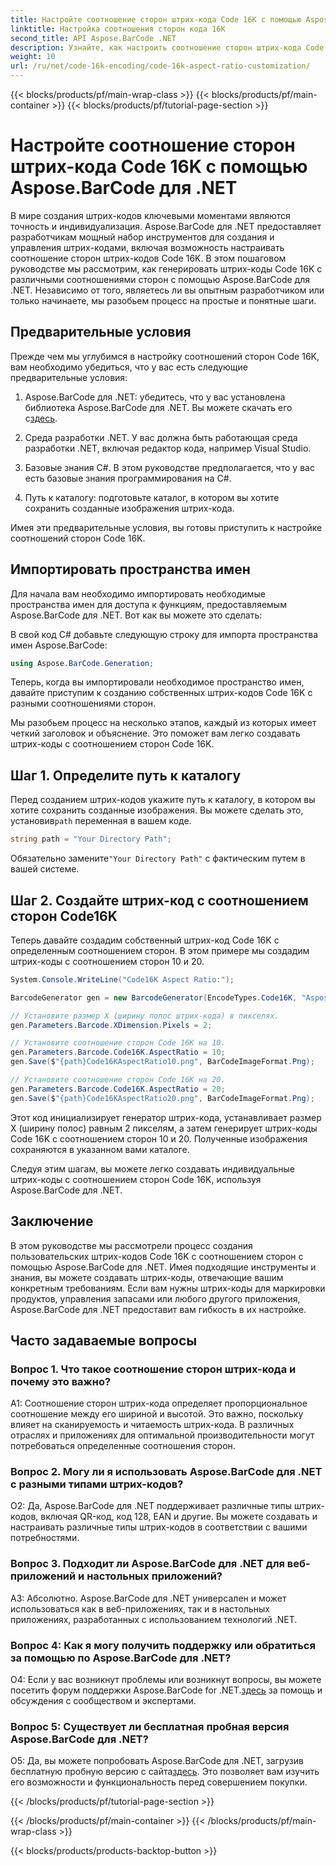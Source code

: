 ```yaml
---
title: Настройте соотношение сторон штрих-кода Code 16K с помощью Aspose.BarCode для .NET
linktitle: Настройка соотношения сторон кода 16K
second_title: API Aspose.BarCode .NET
description: Узнайте, как настроить соотношение сторон штрих-кода Code 16K с помощью Aspose.BarCode для .NET. Создавайте точные штрих-коды для своих приложений.
weight: 10
url: /ru/net/code-16k-encoding/code-16k-aspect-ratio-customization/
---
```


{{< blocks/products/pf/main-wrap-class >}}
{{< blocks/products/pf/main-container >}}
{{< blocks/products/pf/tutorial-page-section >}}

# Настройте соотношение сторон штрих-кода Code 16K с помощью Aspose.BarCode для .NET

В мире создания штрих-кодов ключевыми моментами являются точность и индивидуализация. Aspose.BarCode для .NET предоставляет разработчикам мощный набор инструментов для создания и управления штрих-кодами, включая возможность настраивать соотношение сторон штрих-кодов Code 16K. В этом пошаговом руководстве мы рассмотрим, как генерировать штрих-коды Code 16K с различными соотношениями сторон с помощью Aspose.BarCode для .NET. Независимо от того, являетесь ли вы опытным разработчиком или только начинаете, мы разобьем процесс на простые и понятные шаги.

## Предварительные условия

Прежде чем мы углубимся в настройку соотношений сторон Code 16K, вам необходимо убедиться, что у вас есть следующие предварительные условия:

1.  Aspose.BarCode для .NET: убедитесь, что у вас установлена библиотека Aspose.BarCode для .NET. Вы можете скачать его с[здесь](https://releases.aspose.com/barcode/net/).

2. Среда разработки .NET. У вас должна быть работающая среда разработки .NET, включая редактор кода, например Visual Studio.

3. Базовые знания C#. В этом руководстве предполагается, что у вас есть базовые знания программирования на C#.

4. Путь к каталогу: подготовьте каталог, в котором вы хотите сохранить созданные изображения штрих-кода.

Имея эти предварительные условия, вы готовы приступить к настройке соотношений сторон Code 16K.

## Импортировать пространства имен

Для начала вам необходимо импортировать необходимые пространства имен для доступа к функциям, предоставляемым Aspose.BarCode для .NET. Вот как вы можете это сделать:

В свой код C# добавьте следующую строку для импорта пространства имен Aspose.BarCode:

```csharp
using Aspose.BarCode.Generation;
```

Теперь, когда вы импортировали необходимое пространство имен, давайте приступим к созданию собственных штрих-кодов Code 16K с разными соотношениями сторон.

Мы разобьем процесс на несколько этапов, каждый из которых имеет четкий заголовок и объяснение. Это поможет вам легко создавать штрих-коды с соотношением сторон Code 16K.

## Шаг 1. Определите путь к каталогу

 Перед созданием штрих-кодов укажите путь к каталогу, в котором вы хотите сохранить созданные изображения. Вы можете сделать это, установив`path` переменная в вашем коде.

```csharp
string path = "Your Directory Path";
```

 Обязательно замените`"Your Directory Path"` с фактическим путем в вашей системе.

## Шаг 2. Создайте штрих-код с соотношением сторон Code16K

Теперь давайте создадим собственный штрих-код Code 16K с определенным соотношением сторон. В этом примере мы создадим штрих-коды с соотношением сторон 10 и 20.

```csharp
System.Console.WriteLine("Code16K Aspect Ratio:");

BarcodeGenerator gen = new BarcodeGenerator(EncodeTypes.Code16K, "Aspose.BarCode");

// Установите размер X (ширину полос штрих-кода) в пикселях.
gen.Parameters.Barcode.XDimension.Pixels = 2;

// Установите соотношение сторон Code 16K на 10.
gen.Parameters.Barcode.Code16K.AspectRatio = 10;
gen.Save($"{path}Code16KAspectRatio10.png", BarCodeImageFormat.Png);

// Установите соотношение сторон Code 16K на 20.
gen.Parameters.Barcode.Code16K.AspectRatio = 20;
gen.Save($"{path}Code16KAspectRatio20.png", BarCodeImageFormat.Png);
```

Этот код инициализирует генератор штрих-кода, устанавливает размер X (ширину полос) равным 2 пикселям, а затем генерирует штрих-коды Code 16K с соотношением сторон 10 и 20. Полученные изображения сохраняются в указанном вами каталоге.

Следуя этим шагам, вы можете легко создавать индивидуальные штрих-коды с соотношением сторон Code 16K, используя Aspose.BarCode для .NET.

## Заключение

В этом руководстве мы рассмотрели процесс создания пользовательских штрих-кодов Code 16K с соотношением сторон с помощью Aspose.BarCode для .NET. Имея подходящие инструменты и знания, вы можете создавать штрих-коды, отвечающие вашим конкретным требованиям. Если вам нужны штрих-коды для маркировки продуктов, управления запасами или любого другого приложения, Aspose.BarCode для .NET предоставит вам гибкость в их настройке.

## Часто задаваемые вопросы

### Вопрос 1. Что такое соотношение сторон штрих-кода и почему это важно?

A1: Соотношение сторон штрих-кода определяет пропорциональное соотношение между его шириной и высотой. Это важно, поскольку влияет на сканируемость и читаемость штрих-кода. В различных отраслях и приложениях для оптимальной производительности могут потребоваться определенные соотношения сторон.

### Вопрос 2. Могу ли я использовать Aspose.BarCode для .NET с разными типами штрих-кодов?

О2: Да, Aspose.BarCode для .NET поддерживает различные типы штрих-кодов, включая QR-код, код 128, EAN и другие. Вы можете создавать и настраивать различные типы штрих-кодов в соответствии с вашими потребностями.

### Вопрос 3. Подходит ли Aspose.BarCode для .NET для веб-приложений и настольных приложений?

А3: Абсолютно. Aspose.BarCode для .NET универсален и может использоваться как в веб-приложениях, так и в настольных приложениях, разработанных с использованием технологий .NET.

### Вопрос 4: Как я могу получить поддержку или обратиться за помощью по Aspose.BarCode для .NET?

 О4: Если у вас возникнут проблемы или возникнут вопросы, вы можете посетить форум поддержки Aspose.BarCode for .NET.[здесь](https://forum.aspose.com/c/barcode/13) за помощь и обсуждения с сообществом и экспертами.

### Вопрос 5: Существует ли бесплатная пробная версия Aspose.BarCode для .NET?

 О5: Да, вы можете попробовать Aspose.BarCode для .NET, загрузив бесплатную пробную версию с сайта[здесь](https://releases.aspose.com/). Это позволяет вам изучить его возможности и функциональность перед совершением покупки.

{{< /blocks/products/pf/tutorial-page-section >}}

{{< /blocks/products/pf/main-container >}}
{{< /blocks/products/pf/main-wrap-class >}}

{{< blocks/products/products-backtop-button >}}
